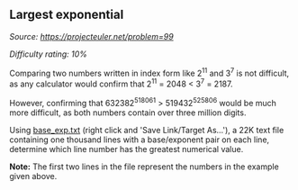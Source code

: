 Largest exponential
-------------------

*Source: https://projecteuler.net/problem=99*


*Difficulty rating: 10%*

Comparing two numbers written in index form like 2<sup>11</sup> and 3<sup>7</sup> is not
difficult, as any calculator would confirm that 2<sup>11</sup> = 2048 \< 3<sup>7</sup> =
2187.

However, confirming that 632382<sup>518061</sup> \> 519432<sup>525806</sup> would be much
more difficult, as both numbers contain over three million digits.

Using [base\_exp.txt](project/resources/p099_base_exp.txt) (right click
and 'Save Link/Target As...'), a 22K text file containing one thousand
lines with a base/exponent pair on each line, determine which line
number has the greatest numerical value.

**Note:** The first two lines in the file represent the numbers in the
example given above.
